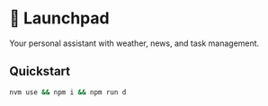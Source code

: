 # 🚀 Launchpad

Your personal assistant with weather, news, and task management.

## Quickstart

```bash
nvm use && npm i && npm run d
```
